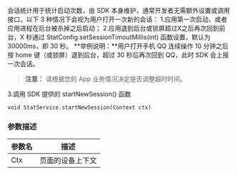 会话统计用于统计启动次数，由 SDK 本身维护，通常开发者无需额外设置或调用接口，以下 3 种情况下会视为用户打开一次新的会话：
1.应用第一次启动，或者应用进程在后台被杀掉之后启动；
2.应用退到后台或锁屏超过X之后再次回到前台，X 秒通过 StatConfig.setSessionTimoutMillis(int) 函数设置，默认为 30000ms，即 30 秒。
**举例说明：**用户打开手机 QQ 连续操作 10 分钟之后按 home 键（或锁屏）退到后台，超过 30 秒后再次回到 QQ，此时 SDK 会上报一次会话。
>**注意：**
>请根据您的 App 业务情况决定是否调整超时时间。

3.调用 SDK 提供的 startNewSession() 函数

```
void StatService.startNewSession(Context ctx)
```
### 参数描述
|参数名|描述|
|------|---------|
|Ctx |页面的设备上下文|

